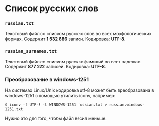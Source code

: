 # Список русских слов

### `russian.txt`

Текстовый файл со списком русских слов во всех морфологических формах.
Содержит **1 532 686** записи. Кодировка: **UTF-8**.

### `russian_surnames.txt`

Текстовый файл со списком русских фамилий во всех падежах.
Содержит **877 222** записей. Кодировка: **UTF-8**.

### Преобразование в windows-1251
На системах Linux/Unix кодировка utf-8 может быть преобразована
в windows-1251 с помощью утилиты iconv, например:
```
$ iconv -f UTF-8 -t WINDOWS-1251 russian.txt > russian.windows-1251.txt
```
Нужно это для того, чтобы файл весил меньше.
